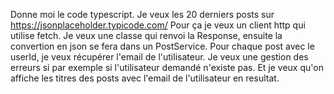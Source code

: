 Donne moi le code typescript.
Je veux les 20 derniers posts sur https://jsonplaceholder.typicode.com/
Pour ça je veux un client http qui utilise fetch. Je veux une classe qui renvoi la Response, ensuite la convertion en json se fera dans un PostService.
Pour chaque post avec le userId, je veux récupérer l'email de l'utilisateur.
Je veux une gestion des erreurs si par exemple si l'utilisateur demandé n'existe pas.
Et je veux qu'on affiche les titres des posts avec l'email de l'utilisateur en resultat.